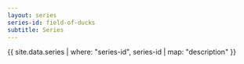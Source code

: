 ```yaml
---
layout: series
series-id: field-of-ducks
subtitle: Series
---
```

{{ site.data.series | where: "series-id", series-id | map: "description" }}